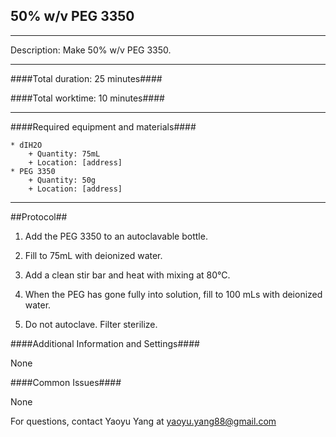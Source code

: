 50% w/v PEG 3350
--------------
- - - - - - - - - - - - - - - - - - - - - - - - - - - - - - - - - - - - - - - - - - - -
Description: Make 50% w/v PEG 3350.
- - - - - - - - - - - - - - - - - - - - - - - - - - - - - - - - - - - - - - - - - - -
####Total duration: 25 minutes####

####Total worktime: 10 minutes####
- - - - - - - - - - - - - - - - - - - - - - - - - - - - - - - - - - - - - - - - - - -
####Required equipment and materials####

    * dIH2O
        + Quantity: 75mL
        + Location: [address]
    * PEG 3350
        + Quantity: 50g
        + Location: [address]

- - - - - - - - - - - - - - - - - - - - - - - - - - - - - - - - - - - - - - - - - - - - 
##Protocol##

1. Add the PEG 3350 to an autoclavable bottle.

2. Fill to 75mL with deionized water.

3. Add a clean stir bar and heat with mixing at 80°C.

4. When the PEG has gone fully into solution, fill to 100 mLs with deionized water.

5. Do not autoclave. Filter sterilize.


####Additional Information and Settings####

None

####Common Issues####

None

For questions, contact Yaoyu Yang at yaoyu.yang88@gmail.com
